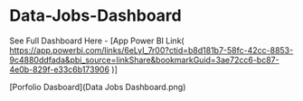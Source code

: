 # Data-Jobs-Dashboard

See Full Dashboard Here - [App Power BI Link( https://app.powerbi.com/links/6eLyI_7r00?ctid=b8d181b7-58fc-42cc-8853-9c4880ddfada&pbi_source=linkShare&bookmarkGuid=3ae72cc6-bc87-4e0b-829f-e33c6b173906 )]

[Porfolio Dasboard](Data Jobs Dashboard.png)





